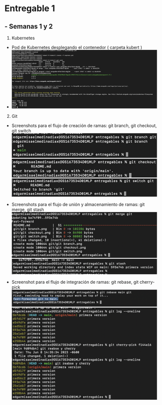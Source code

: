 # Entregable 1

## - Semanas 1 y 2

1) Kubernetes
  - Pod de Kubernetes desplegando el contenedor ( carpeta kubert )
  - ![alt text](https://github.com/Sigma246/entregables/blob/main/kubert/kubert.png?raw=true)

2) Git
  - Screenshots para el flujo de creación de ramas: git branch, git checkout, git switch
   ![alt text](https://github.com/Sigma246/entregables/blob/git/git/git%20branch.png?raw=true)
   ![alt text](https://github.com/Sigma246/entregables/blob/git/git/git%20checkout.png?raw=true)
   ![alt text](https://github.com/Sigma246/entregables/blob/git/git/git%20switch.png?raw=true)


  - Screenshots para el flujo de unión y almacenamiento de ramas: git merge, git stash
   ![alt text](https://github.com/Sigma246/entregables/blob/main/git/git%20merge.png?raw=true)
   ![alt text](https://github.com/Sigma246/entregables/blob/main/git/git%20stash.png?raw=true)


  - Screenshot para el flujo de integración de ramas: git rebase, git cherry-pick
   ![alt text](https://github.com/Sigma246/entregables/blob/main/git/git%20rebase.png?raw=true)
   ![alt text](https://github.com/Sigma246/entregables/blob/main/git/cherry-pick.png?raw=true)